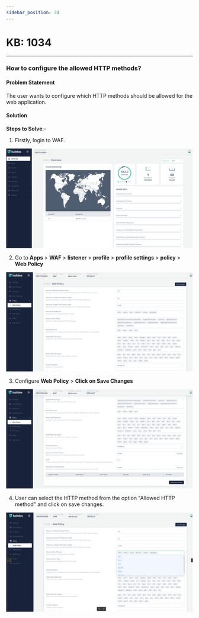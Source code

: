 ```yaml
---
sidebar_position: 34
---
```


# KB: 1034
-----------

### **How to configure the allowed HTTP methods?**

#### **Problem Statement**

The user wants to configure which HTTP methods should be allowed for the web application.

#### **Solution**

**Steps to Solve**:-

1. Firstly, login to WAF.

![kb-1034](/img/waf/kb/v2/overview_kb_1034_1.png)

2. Go to **Apps** > **WAF** > **listener** > **profile** > **profile settings** > **policy** > **Web Policy**

![kb-1034](/img/waf/kb/v2/web_kb_1034_2.png)

3. Configure **Web Policy** > **Click on Save Changes** 

![kb-1034](/img/waf/kb/v2/web_kb_1034_3.png)

4. User can select the HTTP method from the option "Allowed HTTP method" and click on save changes.

![kb-1034](/img/waf/kb/v2/web_kb_1034_4.png)


